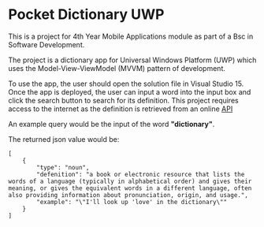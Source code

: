 # Pocket Dictionary UWP

This is a project for 4th Year Mobile Applications module as part of a Bsc in Software Development.

The project is a dictionary app for Universal Windows Platform (UWP) which uses the Model-View-ViewModel (MVVM) pattern of development.  

To use the app, the user should open the solution file in Visual Studio 15.  Once the app is deployed, the user can input a word into the input box and click the search button to search for its definition.  This project requires access to the internet as the definition is retrieved from an online [API](http://www.programmableweb.com/api/owlbot-dictionary) 

An example query would be the input of the word **"dictionary"**.

The returned json value would be: 
```
[
    {
        "type": "noun",
        "defenition": "a book or electronic resource that lists the words of a language (typically in alphabetical order) and gives their meaning, or gives the equivalent words in a different language, often also providing information about pronunciation, origin, and usage.",
        "example": "\"I'll look up 'love' in the dictionary\""
    }
]
```
